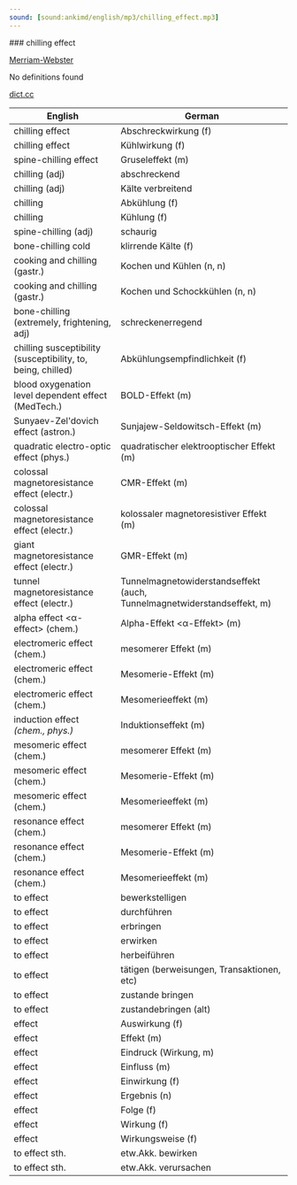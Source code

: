 ```yaml
---
sound: [sound:ankimd/english/mp3/chilling_effect.mp3]
---
```


\### chilling effect

[Merriam-Webster](https://www.merriam-webster.com/dictionary/chilling+effect)

No definitions found

[dict.cc](https://www.dict.cc/chilling+effect)

| English        | German       |
| -------------- | ------------ |
| chilling effect | Abschreckwirkung (f) |
| chilling effect | Kühlwirkung (f) |
| spine-chilling effect | Gruseleffekt (m) |
| chilling (adj) | abschreckend |
| chilling (adj) | Kälte verbreitend |
| chilling | Abkühlung (f) |
| chilling | Kühlung (f) |
| spine-chilling (adj) | schaurig |
| bone-chilling cold | klirrende Kälte (f) |
| cooking and chilling (gastr.) | Kochen und Kühlen (n, n) |
| cooking and chilling (gastr.) | Kochen und Schockkühlen (n, n) |
| bone-chilling (extremely, frightening, adj) | schreckenerregend |
| chilling susceptibility (susceptibility, to, being, chilled) | Abkühlungsempfindlichkeit (f) |
| blood oxygenation level dependent effect <BOLD effect> (MedTech.) | BOLD-Effekt (m) |
| Sunyaev-Zel'dovich effect <SZ effect> (astron.) | Sunjajew-Seldowitsch-Effekt (m) |
| quadratic electro-optic effect <QEO effect> (phys.) | quadratischer elektrooptischer Effekt (m) |
| colossal magnetoresistance effect <CMR effect> (electr.) | CMR-Effekt (m) |
| colossal magnetoresistance effect <CMR effect> (electr.) | kolossaler magnetoresistiver Effekt (m) |
| giant magnetoresistance effect <GMR effect> (electr.) | GMR-Effekt (m) |
| tunnel magnetoresistance effect <TMR effect> (electr.) | Tunnelmagnetowiderstandseffekt <TMR-Effekt> (auch, Tunnelmagnetwiderstandseffekt, m) |
| alpha effect <α-effect> (chem.) | Alpha-Effekt <α-Effekt> (m) |
| electromeric effect <M effect> (chem.) | mesomerer Effekt <M-Effekt> (m) |
| electromeric effect <M effect> (chem.) | Mesomerie-Effekt <M-Effekt> (m) |
| electromeric effect <M effect> (chem.) | Mesomerieeffekt <M-Effekt> (m) |
| induction effect <I effect> (chem., phys.) | Induktionseffekt <I-Effekt> (m) |
| mesomeric effect <M effect> (chem.) | mesomerer Effekt <M-Effekt> (m) |
| mesomeric effect <M effect> (chem.) | Mesomerie-Effekt <M-Effekt> (m) |
| mesomeric effect <M effect> (chem.) | Mesomerieeffekt <M-Effekt> (m) |
| resonance effect <M effect> (chem.) | mesomerer Effekt <M-Effekt> (m) |
| resonance effect <M effect> (chem.) | Mesomerie-Effekt <M-Effekt> (m) |
| resonance effect <M effect> (chem.) | Mesomerieeffekt <M-Effekt> (m) |
| to effect | bewerkstelligen |
| to effect | durchführen |
| to effect | erbringen |
| to effect | erwirken |
| to effect | herbeiführen |
| to effect | tätigen (berweisungen, Transaktionen, etc) |
| to effect | zustande bringen |
| to effect | zustandebringen (alt) |
| effect | Auswirkung (f) |
| effect | Effekt (m) |
| effect | Eindruck (Wirkung, m) |
| effect | Einfluss (m) |
| effect | Einwirkung (f) |
| effect | Ergebnis (n) |
| effect | Folge (f) |
| effect | Wirkung (f) |
| effect | Wirkungsweise (f) |
| to effect sth. | etw.Akk. bewirken |
| to effect sth. | etw.Akk. verursachen |
